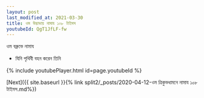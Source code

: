 ```yaml
---
layout: post
last_modified_at: 2021-03-30
title: ওম উদ্ভাভায় নামায ১০৮ টাইমস
youtubeId: QgT1JfLF-fw
---
```

 
 
 ওম বব্রুভে নামায  
 
 -  যিনি পৃথিবী বহন করেন তিনি 
 
  
 
  
 
 
 
 
 
 


{% include youtubePlayer.html id=page.youtubeId %}
 
[Next]({{ site.baseurl }}{% link  split2/_posts/2020-04-12-ওম ত্রিকুভধামনে নামায ১০৮ টাইমস.md%})
 
